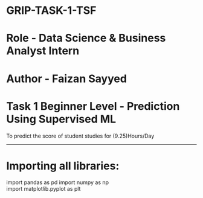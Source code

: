 # GRIP-TASK-1-TSF
# Role - Data Science & Business Analyst Intern
# Author - Faizan Sayyed
# Task 1 Beginner Level - Prediction Using Supervised ML 
To predict the score of student studies for (9.25)Hours/Day

-----------------------------------------------------------------------------------------------------------------------------------------------------------------------------

# Importing all libraries:
import pandas as pd
import numpy as np  
import matplotlib.pyplot as plt

